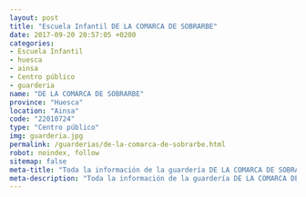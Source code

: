 ```yaml
---
layout: post
title: "Escuela Infantil DE LA COMARCA DE SOBRARBE"
date: 2017-09-20 20:57:05 +0200
categories:
- Escuela Infantil
- huesca
- ainsa
- Centro público
- guarderia
name: "DE LA COMARCA DE SOBRARBE"
province: "Huesca"
location: "Ainsa"
code: "22010724"
type: "Centro público"
img: guarderia.jpg
permalink: /guarderias/de-la-comarca-de-sobrarbe.html
robot: noindex, follow
sitemap: false
meta-title: "Toda la información de la guardería DE LA COMARCA DE SOBRARBE"
meta-description: "Toda la información de la guardería DE LA COMARCA DE SOBRARBE"
---
```

